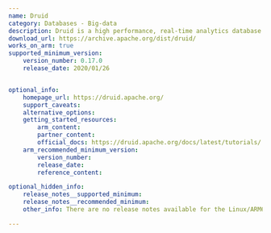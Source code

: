 ```yaml
---
name: Druid
category: Databases - Big-data
description: Druid is a high performance, real-time analytics database that delivers sub-second queries on streaming and batch data at scale and under load.
download_url: https://archive.apache.org/dist/druid/
works_on_arm: true
supported_minimum_version:
    version_number: 0.17.0
    release_date: 2020/01/26


optional_info:
    homepage_url: https://druid.apache.org/
    support_caveats:
    alternative_options:
    getting_started_resources:
        arm_content:
        partner_content:
        official_docs: https://druid.apache.org/docs/latest/tutorials/
    arm_recommended_minimum_version:
        version_number:
        release_date:
        reference_content:

optional_hidden_info:
    release_notes__supported_minimum:
    release_notes__recommended_minimum:
    other_info: There are no release notes available for the Linux/ARM64. Druid seems platform-independent. The first release after the incubation phase, i.e. 0.17.0, is successfully tested on the Neoverse N1 via tar and Druid website can be accessed with release 0.17.0.

---
```

